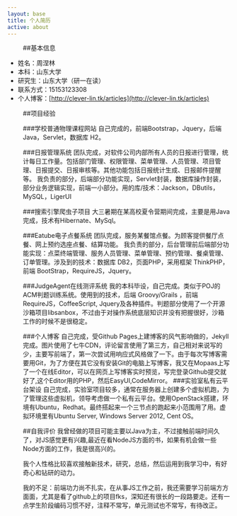 ```yaml
---
layout: base
title: 个人简历
active: about
---
```


##基本信息
* 姓名：周涅林
* 本科：山东大学
* 研究生：山东大学（研一在读）
* 联系方式：15153123308
* 个人博客：[http://clever-lin.tk/articles](http://clever-lin.tk/articles)

##项目经验

###学校普通物理课程网站
自己完成的，前端Bootstrap，Jquery，后端 Java，Servlet，数据库 H2。

###日报管理系统
团队完成，对软件公司内部所有人员的日报进行管理，统计每日工作量。包括部门管理、权限管理、菜单管理、人员管理、项目管理、日报提交、日报审核等。其他功能包括日报统计生成、日报邮件提醒等。
我负责的部分，后端部分功能实现，Servlet封装，数据库操作封装，部分业务逻辑实现，前端一小部分。用的库/技术：Jackson，DButils，MySQL，LigerUI

###搜索引擎爬虫子项目
大三暑期在某高校夏令营期间完成，主要是用Java完成，技术有Hibernate、MySql。

###Eatube电子点餐系统
团队完成，服务某餐馆点餐。为顾客提供餐厅点餐、网上预约选座点餐、结算功能。
我负责的部分，后台管理前后端部分功能实现：点菜终端管理、服务人员管理、菜单管理、预约管理、餐桌管理、订单管理。涉及到的技术：数据库 DB2，页面PHP，采用框架 ThinkPHP，前端 BootStrap，RequireJS，Jquery。

###JudgeAgent在线测评系统
我的本科毕设，自己完成。类似于POJ的ACM判题训练系统。使用到的技术，后端 Groovy/Grails ，前端 RequireJS，CoffeeScript, Jquery及各种插件。判题部分使用了一个开源沙箱项目libsanbox，不过由于对操作系统底层知识并没有把握很好，沙箱工作的时候不是很稳定。

###个人博客
自己完成，受Github Pages上建博客的风气影响做的，Jekyll完成。图片使用了七牛CDN，评论留言使用了第三方，自己相对来说写的少，主要写前端了，第一次尝试用响应式风格做了一下。由于每次写博客需要用Git，为了方便在其它没有安装Git的电脑上写博客，我又在Mopaas上写了一个在线Editor，可以在网页上写博客实时预览，写完登录Github提交就好了,这个Editor用的PHP，然后EasyUI,CodeMirror。
###实验室私有云平台架设
自己完成，实验室项目较多，通常在服务器上创建多个虚拟机跑，为了管理这些虚拟机，领导考虑做一个私有云平台。使用OpenStack搭建，环境有Ubuntu，Redhat。最终搭起来一个三节点的跑起来小范围用了用。虚拟环境里有Ubuntu Server, Windows Server 2012, Cent OS。


##自我评价
我曾经做的项目可能主要以Java为主，不过接触前端时间久了，对JS感觉更有兴趣,最近在看NodeJS方面的书，如果有机会做一些Node方面的工作，我是很高兴的。

我个人性格比较喜欢接触新技术，研究，总结，然后运用到我学习中，有好奇心和钻研的动力。

我的不足：前端功力尚不扎实，在从事JS工作之前，我还需要学习前端方方面面，尤其是看了github上的项目fks，深知还有很长的一段路要走。还有一点学生阶段编码习惯不好，注释不常写，单元测试也不常写，有待改正。



<style>
h2{
margin-left:1.5em;
}
h3{
margin-left:2em;
}
p{
margin-left:2.5em;
}
footer p{
margin-left:0
}
</style>
